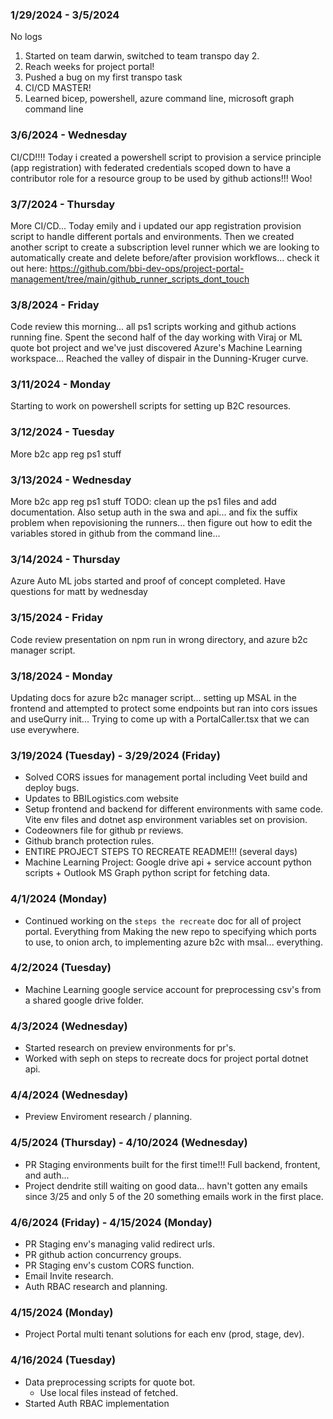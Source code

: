 ### 1/29/2024 - 3/5/2024

No logs

1. Started on team darwin, switched to team transpo day 2.
2. Reach weeks for project portal!
3. Pushed a bug on my first transpo task
4. CI/CD MASTER!
5. Learned bicep, powershell, azure command line, microsoft graph command line

### 3/6/2024 - Wednesday

CI/CD!!!! Today i created a powershell script to provision a service principle (app registration) with federated credentials scoped down to have a contributor role for a resource group to be used by github actions!!! Woo!

### 3/7/2024 - Thursday

More CI/CD... Today emily and i updated our app registration provision script to handle different portals and environments. Then we created another script to create a subscription level runner which we are looking to automatically create and delete before/after provision workflows... check it out here: https://github.com/bbi-dev-ops/project-portal-management/tree/main/github_runner_scripts_dont_touch

### 3/8/2024 - Friday

Code review this morning... all ps1 scripts working and github actions running fine. Spent the second half of the day working with Viraj or ML quote bot project and we've just discovered Azure's Machine Learning workspace... Reached the valley of dispair in the Dunning-Kruger curve.

### 3/11/2024 - Monday

Starting to work on powershell scripts for setting up B2C resources.

### 3/12/2024 - Tuesday

More b2c app reg ps1 stuff

### 3/13/2024 - Wednesday

More b2c app reg ps1 stuff
TODO: clean up the ps1 files and add documentation. Also setup auth in the swa and api... and fix the suffix problem when repovisioning the runners... then figure out how to edit the variables stored in github from the command line...

### 3/14/2024 - Thursday

Azure Auto ML jobs started and proof of concept completed. Have questions for matt by wednesday

### 3/15/2024 - Friday

Code review presentation on npm run in wrong directory, and azure b2c manager script.

### 3/18/2024 - Monday

Updating docs for azure b2c manager script... setting up MSAL in the frontend and attempted to protect some endpoints but ran into cors issues and useQurry init... Trying to come up with a PortalCaller.tsx that we can use everywhere.

### 3/19/2024 (Tuesday) - 3/29/2024 (Friday)

- Solved CORS issues for management portal including Veet build and deploy bugs.
- Updates to BBILogistics.com website
- Setup frontend and backend for different environments with same code. Vite env files and dotnet asp environment variables set on provision.
- Codeowners file for github pr reviews.
- Github branch protection rules.
- ENTIRE PROJECT STEPS TO RECREATE README!!! (several days)
- Machine Learning Project: Google drive api + service account python scripts + Outlook MS Graph python script for fetching data.

### 4/1/2024 (Monday)

- Continued working on the `steps the recreate` doc for all of project portal. Everything from Making the new repo to specifying which ports to use, to onion arch, to implementing azure b2c with msal... everything.

### 4/2/2024 (Tuesday)

- Machine Learning google service account for preprocessing csv's from a shared google drive folder.

### 4/3/2024 (Wednesday)

- Started research on preview environments for pr's.
- Worked with seph on steps to recreate docs for project portal dotnet api.

### 4/4/2024 (Wednesday)

- Preview Enviroment research / planning.

### 4/5/2024 (Thursday) - 4/10/2024 (Wednesday)

- PR Staging environments built for the first time!!! Full backend, frontent, and auth...
- Project dendrite still waiting on good data... havn't gotten any emails since 3/25 and only 5 of the 20 something emails work in the first place.

### 4/6/2024 (Friday) - 4/15/2024 (Monday)

- PR Staging env's managing valid redirect urls.
- PR github action concurrency groups.
- PR Staging env's custom CORS function.
- Email Invite research.
- Auth RBAC research and planning.

### 4/15/2024 (Monday)

- Project Portal multi tenant solutions for each env (prod, stage, dev).

### 4/16/2024 (Tuesday)

- Data preprocessing scripts for quote bot.
  - Use local files instead of fetched.
- Started Auth RBAC implementation
